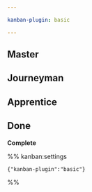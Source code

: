 ```yaml
---

kanban-plugin: basic

---
```


## Master



## Journeyman



## Apprentice



## Done

**Complete**




%% kanban:settings
```
{"kanban-plugin":"basic"}
```
%%